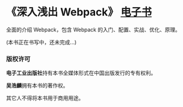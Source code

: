# 《深入浅出 Webpack》 [电子书](http://webpack.wuhaolin.cn)
全面的介绍 Webpack，包含 Webpack 的入门、配置、实战、优化、原理。

(本书正在书写中，还未完成...)

### 版权许可
**电子工业出版社**持有本书全媒体形式在中国出版发行的专有权利。

**吴浩麟**拥有本书的著作权。

其它人不得将本书用于商用用途。
